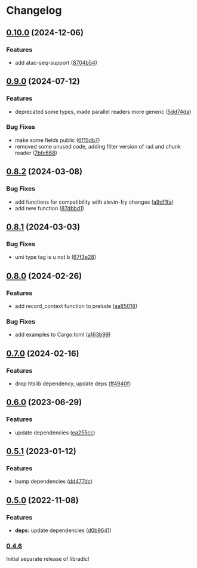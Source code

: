 # Changelog

## [0.10.0](https://github.com/COMBINE-lab/libradicl/compare/v0.9.0...v0.10.0) (2024-12-06)


### Features

* add atac-seq-support ([8704b54](https://github.com/COMBINE-lab/libradicl/commit/8704b54215d0adef6183631dbf61170254101767))

## [0.9.0](https://github.com/COMBINE-lab/libradicl/compare/v0.8.2...v0.9.0) (2024-07-12)


### Features

* deprecated some types, made parallel readers more generic ([5dd74da](https://github.com/COMBINE-lab/libradicl/commit/5dd74da16309409ed75287f611d54f2398b85ae5))


### Bug Fixes

* make some fields public ([6f15db7](https://github.com/COMBINE-lab/libradicl/commit/6f15db72760fe41646caa0233cabd4165e506006))
* removed some unused code, adding filter version of rad and chunk reader ([7bfc668](https://github.com/COMBINE-lab/libradicl/commit/7bfc668ff8ea1408e77f472782beb2aca7f12cf8))

## [0.8.2](https://github.com/COMBINE-lab/libradicl/compare/v0.8.1...v0.8.2) (2024-03-08)


### Bug Fixes

* add functions for compatibility with alevin-fry changes ([a9df1fa](https://github.com/COMBINE-lab/libradicl/commit/a9df1fa6815cb84d8a350bc72b4212bae47e3d5e))
* add new function ([87dbbd1](https://github.com/COMBINE-lab/libradicl/commit/87dbbd15c8a4fec34bbdba549a488effc583bc78))

## [0.8.1](https://github.com/COMBINE-lab/libradicl/compare/v0.8.0...v0.8.1) (2024-03-03)


### Bug Fixes

* umi type tag is u not b ([67f3e28](https://github.com/COMBINE-lab/libradicl/commit/67f3e280f91571417c895dfece83c30605d2106f))

## [0.8.0](https://github.com/COMBINE-lab/libradicl/compare/v0.7.0...v0.8.0) (2024-02-26)


### Features

* add record_context function to prelude ([aa85018](https://github.com/COMBINE-lab/libradicl/commit/aa850182902460bfe2d08f398cbfb818d4fa43a6))


### Bug Fixes

* add examples to Cargo.toml ([a163b99](https://github.com/COMBINE-lab/libradicl/commit/a163b99824050bb1a7ac0501745ac97046060d18))

## [0.7.0](https://github.com/COMBINE-lab/libradicl/compare/v0.6.0...v0.7.0) (2024-02-16)


### Features

* drop htslib dependency, update deps ([ff4940f](https://github.com/COMBINE-lab/libradicl/commit/ff4940f4f778c3527c0099a7055b79c9c303d10d))

## [0.6.0](https://github.com/COMBINE-lab/libradicl/compare/v0.5.1...v0.6.0) (2023-06-29)


### Features

* update dependencies ([ea255cc](https://github.com/COMBINE-lab/libradicl/commit/ea255cc40219192feb328d75e485886341853f0b))

## [0.5.1](https://github.com/COMBINE-lab/libradicl/compare/v0.5.0...v0.5.1) (2023-01-12)


### Features

* bump dependencies ([dd477dc](https://github.com/COMBINE-lab/libradicl/commit/dd477dc38485dbfec2385df85cf9724976cc5ffb))

## [0.5.0](https://github.com/COMBINE-lab/libradicl/compare/v0.4.6...v0.5.0) (2022-11-08)


### Features

* **deps:** update dependencies ([d0b9641](https://github.com/COMBINE-lab/libradicl/commit/d0b964171cbee53b2209e385140a6c51375d9cc2))

### [0.4.6](https://github.com/COMBINE-lab/libradicl/commit/4f572c2507ddb71478d68d10bd7443aed1ff43b7)

Initial separate release of libradicl
